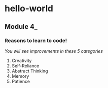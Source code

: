 # hello-world
## __Module 4___

### Reasons to learn to code!
_You will see improvements in these 5 categories_
1. Creativity
2. Self-Reliance
3. Abstract Thinking 
4. Memory
5. Patience
